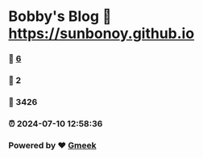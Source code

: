 # Bobby's Blog :link: https://sunbonoy.github.io 
### :page_facing_up: [6](https://sunbonoy.github.io/tag.html) 
### :speech_balloon: 2 
### :hibiscus: 3426 
### :alarm_clock: 2024-07-10 12:58:36 
### Powered by :heart: [Gmeek](https://github.com/Meekdai/Gmeek)
